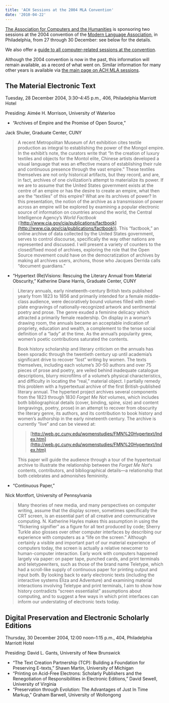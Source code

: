 ```yaml
---
title: 'ACH Sessions at the 2004 MLA Convention'
date: '2010-04-22'
---
```

[The Association for Computers and the Humanities](/) is sponsoring two sessions at the 2004 convention of the [Modern Language Association](http://www.mla.org/), in Philadelphia, from 27 through 30 December: see below for the details.

We also offer a [guide to all computer-related sessions at the convention](?q=node/61).

Although the 2004 convention is now in the past, this information will remain available, as a record of what went on. Similar information for many other years is available via [the main page on ACH MLA sessions](?q=node/25).

The Material Electronic Text
----------------------------

Tuesday, 28 December 2004, 3:30–4:45 p.m., 406, Philadelphia Marriott Hotel

Presiding: Aimée H. Morrison, University of Waterloo

- “Archives of Empire and the Promise of Open Source,”

Jack Shuler, Graduate Center, CUNY

> A recent Metropolitan Museum of Art exhibition cites textile production as integral to establishing the power of the Mongol empire. In the exhibit’s note, the curators write that “In the creation of luxury textiles and objects for the Montol elite, Chinese artists developed a visual language that was an effective means of establishing their rule and continuous presence through the vast empire.” These textiles themselves are not only historical artifacts, but they record, and are, in fact, archives of one civilization’s attempt to materialize its power. If we are to assume that the United States government exists at the centre of an empire or has the desire to create an empire, what then are the “textiles” of this empire? What are its archives of power? In this presentation, the notion of the archive as a transmission of power across an empire will be explored by examining a popular electronic source of information on countries around the world, the Central Intelligence Agency’s <cite>World Factbook</cite> ([http://www.cia.gov/cia/publications/factbook](http://www.cia.gov/cia/publications/factbook)). This “factbook,” an online archive of data collected by the United States government, serves to control discourse, specifically the way other nations are represented and discussed. I will present a variety of counters to the closed/fixed mood of archives, exploring the role that the Open Source movement could have on the democratization of archives by making all archives users, archons, those who Jacques Derrida calls “document guardians.”
- “Hypertext (Re)Visions: Rescuing the Literary Annual from Material Obscurity,” Katherine Diane Harris, Graduate Center, CUNY

> Literary annuals, early nineteenth-century British texts published yearly from 1823 to 1856 and primarily intended for a female middle-class audience, were decoratively bound volumes filled with steel-plate engravings of nationally-recognized artwork and sentimental poetry and prose. The genre exuded a feminine delicacy which attracted a primarily female readership. On display in a woman’s drawing room, the annuals became an acceptable indication of propriety, education and wealth, a complement to the tense social definition of a “lady” at the time. As the annual’s popularity grew, women’s poetic contributions saturated the contents.
> 
> Book history scholarship and literary criticism on the annuals has been sporadic through the twentieth century up until academia’s significant drive to recover “lost” writing by women. The texts themselves, including each volume’s 30–50 authors and over 75 pieces of prose and poetry, are veiled behind inadequate catalogue descriptions, blurry microfilms of a volume’s physical characteristics, and difficulty in locating the “real,” material object. I partially remedy this problem with a hypertextual archive of the first British-published literary annual. The hypertext project archives several components from the 1823 through 1830 <cite>Forget Me Not</cite> volumes, which includes both bibliographical details (cover, binding, spine, size) and content (engravings, poetry, prose) in an attempt to recover from obscurity the literary genre, its authors, and its contribution to book history and women’s authorship in the early nineteenth century. The archive is currently “live” and can be viewed at:
> 
> > [http://web.gc.cuny.edu/womenstudies/FMN%20Hypertext/Index.htm](http://web.gc.cuny.edu/womenstudies/FMN%20Hypertext/Index.htm)
> 
> This paper will guide the audience through a tour of the hypertextual archive to illustrate the relationship between the <cite>Forget Me Not</cite>‘s contents, contributors, and bibliographical details—a relationship that both celebrates and admonishes femininity.
- “Continuous Paper,”

Nick Montfort, University of Pennsylvania

> Many theories of new media, and many perspectives on computer writing, assume that the display screen, sometimes specifically the CRT screen, is an essential part of all creative and communicative computing. N. Katherine Hayles makes this assumption in using the “flickering signifier” as a figure for all text produced by code; Sherry Turkle also glosses over other computer interfaces by describing our experience with computers as a “life on the screen.” Although certainly a visible and important part of our material experience of computers today, the screen is actually a relative newcomer to human-computer interaction. Early work with computers happened largely via paper: on paper tape, punched cards, and print terminals and teletypewriters, such as those of the brand name Teletype, which had a scroll-like supply of continuous paper for printing output and input both. By looking back to early electronic texts (including the interactive systems Eliza and Adventure) and examining material interactions involving Teletype and print terminals, I aim to show how history contradicts “screen essentialist” assumptions about computing, and to suggest a few ways in which print interfaces can inform our understating of electronic texts today.

Digital Preservation and Electronic Scholarly Editions
------------------------------------------------------

Thursday, 30 December 2004, 12:00 noon–1:15 p.m., 404, Philadelphia Marriott Hotel

Presiding: David L. Gants, University of New Brunswick

- “The Text Creation Partnership (TCP): Building a Foundation for Preserving E-texts,” Shawn Martin, University of Michigan
- “Printing on Acid-Free Electrons: Scholarly Publishers and the Renegotiation of Responsibilities in Electronic Editions,” David Sewell, University of Virginia
- “Preservation through Evolution: The Advantages of Just In Time Markup,” Graham Barwell, University of Wollongong